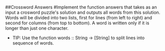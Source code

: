 ##Crossword Answers
#Implement the function answers that takes as an input a crosword puzzle's solution and outputs all words from this solution. Words will be divided into two lists, first for lines (from left to right) and second for columns (from top to bottom). A word is written only if it is longer than just one character.

- TIP: Use the function words :: String -> [String] to split lines into sequence of words.
